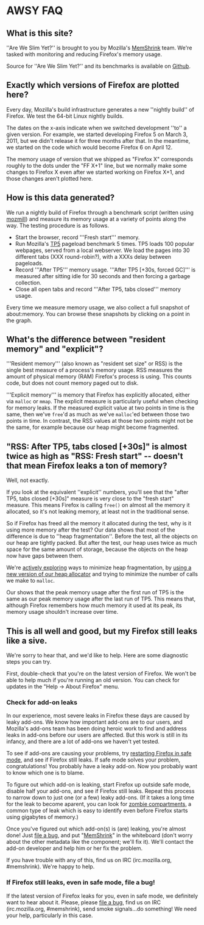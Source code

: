 # AWSY FAQ

## What is this site?

''Are We Slim Yet?'' is brought to you by Mozilla's [MemShrink][] team.  We're tasked with monitoring and reducing Firefox's memory usage.

Source for ''Are We Slim Yet?'' and its benchmarks is available on [Github][awsy-github].

## Exactly which versions of Firefox are plotted here?

Every day, Mozilla's build infrastructure generates a new ''nightly build'' of Firefox.  We test the 64-bit Linux nightly builds.

The dates on the x-axis indicate when we switched development ''to'' a given version.  For example, we started developing Firefox 5 on March 3, 2011, but we didn't release it for three months after that.  In the meantime, we started on the code which would become Firefox 6 on April 12.

The memory usage of version that we shipped as "Firefox X" corresponds roughly to the dots under the "FF X+1" line, but we normally make some changes to Firefox X even after we started working on Firefox X+1, and those changes aren't plotted here.

## How is this data generated?

We run a nightly build of Firefox through a benchmark script (written using [mozmill][]) and measure its memory usage at a variety of points along the way.  The testing procedure is as follows.

  * Start the browser, record '''Fresh start''' memory.
  * Run Mozilla's [TP5][] pageload benchmark 5 times.  TP5 loads 100 popular webpages, served from a local webserver.  We load the pages into 30 different tabs (XXX round-robin?), with a XXXs delay between pageloads.
  * Record '''After TP5''' memory usage.  '''After TP5 [+30s, forced GC]''' is measured after sitting idle for 30 seconds and then forcing a garbage collection.
  * Close all open tabs and record '''After TP5, tabs closed''' memory usage.

Every time we measure memory usage, we also collect a full snapshot of about:memory.  You can browse these snapshots by clicking on a point in the graph.

## What's the difference between "resident memory" and "explicit"?

'''Resident memory''' (also known as "resident set size" or RSS) is the single best measure of a process's memory usage.  RSS measures the amount of physical memory (RAM) Firefox's process is using.  This counts code, but does not count memory paged out to disk.

'''Explicit memory''' is memory that Firefox has explicitly allocated, either via `malloc` or `mmap`.  The explicit measure is particularly useful when checking for memory leaks.  If the measured explicit value at two points in time is the same, then we've `free`'d as much as we've `malloc`'ed between those two points in time.  In contrast, the RSS values at those two points might not be the same, for example because our heap might become fragmented.

## "RSS: After TP5, tabs closed [+30s]" is almost twice as high as "RSS: Fresh start" -- doesn't that mean Firefox leaks a ton of memory?

Well, not exactly.

If you look at the equivalent ''explicit'' numbers, you'll see that the "after TP5, tabs closed [+30s]" measure is very close to the "fresh start" measure.  This means Firefox is calling `free()` on almost all the memory it allocated, so it's not leaking memory, at least not in the traditional sense.

So if Firefox has freed all the memory it allocated during the test, why is it using more memory after the test?  Our data shows that most of the difference is due to ''heap fragmentation''.  Before the test, all the objects on our heap are tightly packed.  But after the test, our heap uses twice as much space for the same amount of storage, because the objects on the heap now have gaps between them.

We're [actively exploring][match-startup-mem] ways to minimize heap fragmentation, by [using a new version of our heap allocator][jemalloc2] and trying to minimize the number of calls we make to `malloc`.

Our shows that the peak memory usage after the first run of TP5 is the same as our peak memory usage after the last run of TP5.  This means that, although Firefox remembers how much memory it used at its peak, its memory usage shouldn't increase over time.

## This is all well and good, but my Firefox still leaks like a sive.

We're sorry to hear that, and we'd like to help.  Here are some diagnostic steps you can try.

First, double-check that you're on the latest version of Firefox.  We won't be able to help much if you're running an old version.  You can check for updates in the "Help -> About Firefox" menu.

### Check for add-on leaks

In our experience, most severe leaks in Firefox these days are caused by leaky add-ons.  We know how important add-ons are to our users, and Mozilla's add-ons team has been doing heroic work to find and address leaks in add-ons before our users are affected.  But this work is still in its infancy, and there are a lot of add-ons we haven't yet tested.

To see if add-ons are causing your problems, try [restarting Firefox in safe mode][safe mode], and see if Firefox still leaks.  If safe mode solves your problem, congratulations!  You probably have a leaky add-on.  Now you probably want to know which one is to blame.

To figure out which add-on is leaking, start Firefox up outside safe mode, disable half your add-ons, and see if Firefox still leaks.  Repeat this process to narrow down to just one (or a few) leaky add-ons.  (If it takes a long time for the leak to become aparent, you can look for [zombie compartments][], a common type of leak which is easy to identify even before Firefox starts using gigabytes of memory.)

Once you've figured out which add-on(s) is (are) leaking, you're almost done!  Just [file a bug][], and put "[MemShrink]" in the whiteboard (don't worry about the other metadata like the component; we'll fix it).  We'll contact the add-on developer and help him or her fix the problem.

If you have trouble with any of this, find us on IRC (irc.mozilla.org, #memshrink).  We're happy to help.

### If Firefox still leaks, even in safe mode, file a bug!

If the latest version of Firefox leaks for you, even in safe mode, we definitely want to hear about it.  Please, please [file a bug][], find us on IRC (irc.mozilla.org, #memshrink), send smoke signals...do something!  We need your help, particularly in this case.

[awsy-github]: https://github.com/Nephyrin/MozAreWeSlimYet
[MemShrink]: https://wiki.mozilla.org/Performance/MemShrink
[TP5]: https://wiki.mozilla.org/Buildbot/Talos#tp5
[mozmill]: https://github.com/mozautomation/mozmill
[match-startup-mem]: https://bugzilla.mozilla.org/show_bug.cgi?id=668809
[jemalloc2]: https://bugzilla.mozilla.org/show_bug.cgi?id=580408
[safe mode]: http://support.mozilla.org/en-US/kb/Safe%20Mode
[zombie compartments]: https://developer.mozilla.org/en/Zombie_compartments#Reactive_checking
[file a bug]: https://bugzilla.mozilla.org/enter_bug.cgi?product=Core
